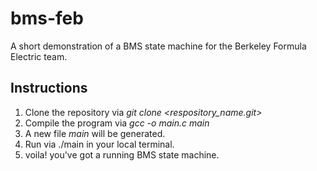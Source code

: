 # bms-feb
A short demonstration of a BMS state machine for the Berkeley Formula Electric team. 

## Instructions

1. Clone the repository via _git clone <respository_name.git>_
2. Compile the program via _gcc -o main.c main_
3. A new file _main_ will be generated.
4. Run via ./main in your local terminal.
5. voila! you've got a running BMS state machine.

